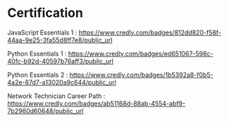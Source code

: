 # Certification
JavaScript Essentials 1 : https://www.credly.com/badges/812dd820-f58f-44aa-9e25-3fa55d8ff7e8/public_url

Python Essentials 1 : https://www.credly.com/badges/ed651067-598c-40fc-b92d-40597b76aff3/public_url

Python Essentials 2 : https://www.credly.com/badges/1b5392a8-f0b5-4a2e-87d7-a13020a9c644/public_url

Network Technician Career Path : https://www.credly.com/badges/ab51168d-88ab-4554-abf9-7b2960d60648/public_url
